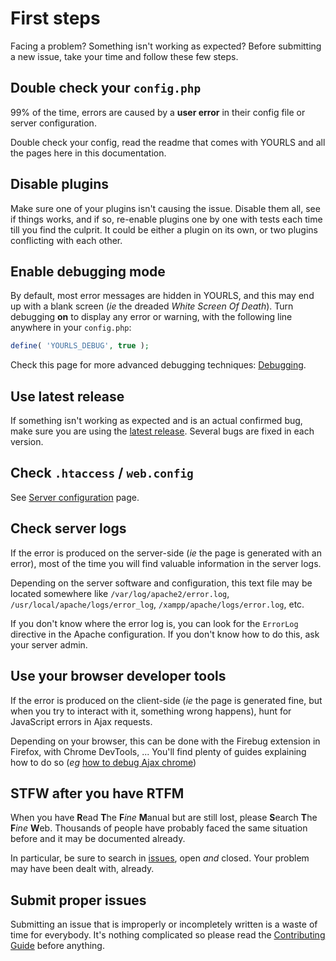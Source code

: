 # First steps

Facing a problem? Something isn't working as expected? Before submitting a new issue, take your time and follow these few steps.

## Double check your `config.php`

99% of the time, errors are caused by a **user error** in their config file or server configuration.

Double check your config, read the readme that comes with YOURLS and all the pages here in this documentation.

## Disable plugins

Make sure one of your plugins isn't causing the issue. Disable them all, see if things works, and if so, re-enable plugins one by one with tests each time till you find the culprit. It could be either a plugin on its own, or two plugins conflicting with each other.

## Enable debugging mode

By default, most error messages are hidden in YOURLS, and this may end up with a blank screen (_ie_ the dreaded _White Screen Of Death_). Turn debugging **on** to display any error or warning, with the following line anywhere in your `config.php`:

```php
define( 'YOURLS_DEBUG', true );
```

Check this page for more advanced debugging techniques: [Debugging](/docs/development/debugging).

## Use latest release

If something isn't working as expected and is an actual confirmed bug, make sure you are using the [latest release](https://github.com/YOURLS/YOURLS/releases). Several bugs are fixed in each version.

## Check `.htaccess` / `web.config`

See [Server configuration](/docs/guide/server-configuration) page.

## Check server logs

If the error is produced on the server-side (_ie_ the page is generated with an error), most of the time you will find valuable information in the server logs.

Depending on the server software and configuration, this text file may be located somewhere like `/var/log/apache2/error.log`, `/usr/local/apache/logs/error_log`, `/xampp/apache/logs/error.log`, etc.

If you don't know where the error log is, you can look for the `ErrorLog` directive in the Apache configuration. If you don't know how to do this, ask your server admin.

## Use your browser developer tools

If the error is produced on the client-side (_ie_ the page is generated fine, but when you try to interact with it, something wrong happens), hunt for JavaScript errors in Ajax requests.

Depending on your browser, this can be done with the Firebug extension in Firefox, with Chrome DevTools, ... You'll find plenty of guides explaining how to do so (_eg_ [how to debug Ajax chrome](https://www.google.com/search?q=how+to+debug+ajax+chrome))

## STFW after you have RTFM

When you have **R**ead **T**he **F**_ine_ **M**anual but are still lost, please **S**earch **T**he **F**_ine_ **W**eb. Thousands of people have probably faced the same situation before and it may be documented already.

In particular, be sure to search in [issues](https://github.com/YOURLS/YOURLS/issues?q=is%3Aissue), open _and_ closed. Your problem may have been dealt with, already.

## Submit proper issues

Submitting an issue that is improperly or incompletely written is a waste of time for everybody. It's nothing complicated so please read the [Contributing Guide](https://github.com/YOURLS/.github/blob/master/CONTRIBUTING.md) before anything.

